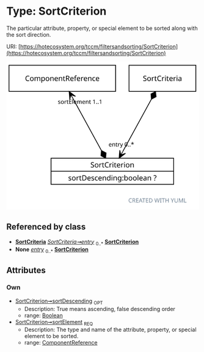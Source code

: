 
# Type: SortCriterion


The particular attribute, property, or special element to be sorted along with the sort direction.

URI: [https://hotecosystem.org/tccm/filtersandsorting/SortCriterion](https://hotecosystem.org/tccm/filtersandsorting/SortCriterion)


![img](images/SortCriterion.svg)

## Referenced by class

 *  **[SortCriteria](SortCriteria.md)** *[SortCriteria➞entry](SortCriteria_entry.md)*  <sub>0..*</sub>  **[SortCriterion](SortCriterion.md)**
 *  **None** *[entry](entry.md)*  <sub>0..*</sub>  **[SortCriterion](SortCriterion.md)**

## Attributes


### Own

 * [SortCriterion➞sortDescending](SortCriterion_sortDescending.md)  <sub>OPT</sub>
    * Description: True means ascending, false descending order
    * range: [Boolean](types/Boolean.md)
 * [SortCriterion➞sortElement](SortCriterion_sortElement.md)  <sub>REQ</sub>
    * Description: The type and name of the attribute, property, or special element to be sorted.
    * range: [ComponentReference](ComponentReference.md)

